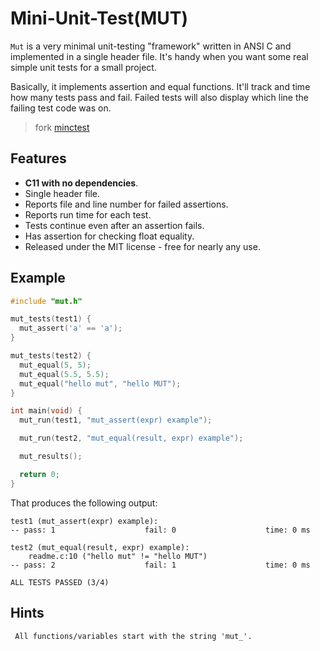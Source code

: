 # Mini-Unit-Test(MUT)

`Mut` is a very minimal unit-testing "framework" written in ANSI C and
implemented in a single header file. It's handy when you want some real simple
unit tests for a small project.

Basically, it implements assertion and equal functions. It'll track and time
how many tests pass and fail. Failed tests will also display which line the
failing test code was on.

> fork [minctest](https://github.com/codeplea/minctest)

## Features

- **C11 with no dependencies**.
- Single header file.
- Reports file and line number for failed assertions.
- Reports run time for each test.
- Tests continue even after an assertion fails.
- Has assertion for checking float equality.
- Released under the MIT license - free for nearly any use.

## Example
```c
#include "mut.h"

mut_tests(test1) {
  mut_assert('a' == 'a');
}

mut_tests(test2) {
  mut_equal(5, 5);
  mut_equal(5.5, 5.5);
  mut_equal("hello mut", "hello MUT");
}

int main(void) {
  mut_run(test1, "mut_assert(expr) example");

  mut_run(test2, "mut_equal(result, expr) example");

  mut_results();

  return 0;
}
```

That produces the following output:
```text
test1 (mut_assert(expr) example):
-- pass: 1                    fail: 0                    time: 0 ms

test2 (mut_equal(result, expr) example):
    readme.c:10 ("hello mut" != "hello MUT")
-- pass: 2                    fail: 1                    time: 0 ms

ALL TESTS PASSED (3/4)
```

## Hints
     All functions/variables start with the string 'mut_'.
